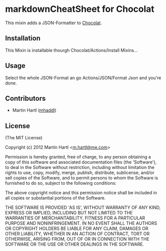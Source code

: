 # markdownCheatSheet for Chocolat

This mixin adds a JSON-Formatter to [Chocolat](http://chocolatapp.com).


## Installation

This Mixin is installable thourgh Chocolat/Actions/Install Mixins...

## Usage

Select the whole JSON-Format an go Actions/JSON/Format Json and you're done.

## Contributors

  * Martin Hartl ([mhaddl](http://github.com/mhaddl))

## License 

(The MIT License)

Copyright (c) 2012 Martin Hartl &lt;m.hartl@me.com&gt;

Permission is hereby granted, free of charge, to any person obtaining
a copy of this software and associated documentation files (the
'Software'), to deal in the Software without restriction, including
without limitation the rights to use, copy, modify, merge, publish,
distribute, sublicense, and/or sell copies of the Software, and to
permit persons to whom the Software is furnished to do so, subject to
the following conditions:

The above copyright notice and this permission notice shall be
included in all copies or substantial portions of the Software.

THE SOFTWARE IS PROVIDED 'AS IS', WITHOUT WARRANTY OF ANY KIND,
EXPRESS OR IMPLIED, INCLUDING BUT NOT LIMITED TO THE WARRANTIES OF
MERCHANTABILITY, FITNESS FOR A PARTICULAR PURPOSE AND NONINFRINGEMENT.
IN NO EVENT SHALL THE AUTHORS OR COPYRIGHT HOLDERS BE LIABLE FOR ANY
CLAIM, DAMAGES OR OTHER LIABILITY, WHETHER IN AN ACTION OF CONTRACT,
TORT OR OTHERWISE, ARISING FROM, OUT OF OR IN CONNECTION WITH THE
SOFTWARE OR THE USE OR OTHER DEALINGS IN THE SOFTWARE.
